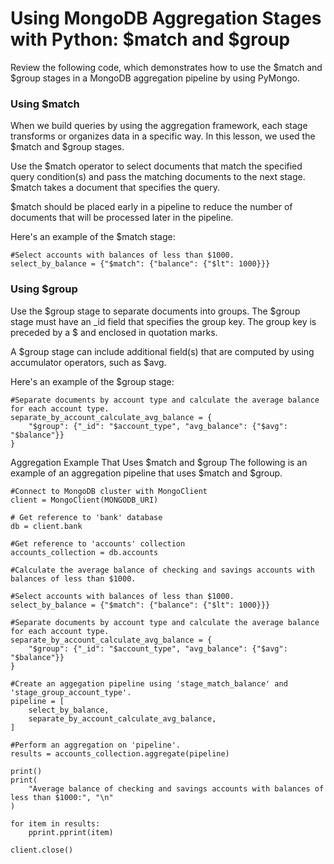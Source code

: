 # Using MongoDB Aggregation Stages with Python: $match and $group
Review the following code, which demonstrates how to use the $match and $group stages in a MongoDB aggregation pipeline by using PyMongo.


### Using $match
When we build queries by using the aggregation framework, each stage transforms or organizes data in a specific way. In this lesson, we used the $match and $group stages.

Use the $match operator to select documents that match the specified query condition(s) and pass the matching documents to the next stage. $match takes a document that specifies the query.

$match should be placed early in a pipeline to reduce the number of documents that will be processed later in the pipeline.

Here's an example of the $match stage:

    #Select accounts with balances of less than $1000.
    select_by_balance = {"$match": {"balance": {"$lt": 1000}}}

### Using $group
Use the $group stage to separate documents into groups. The $group stage must have an _id field that specifies the group key. The group key is preceded by a $ and enclosed in quotation marks.

A $group stage can include additional field(s) that are computed by using accumulator operators, such as $avg.

Here's an example of the $group stage:

    #Separate documents by account type and calculate the average balance for each account type.
    separate_by_account_calculate_avg_balance = {
        "$group": {"_id": "$account_type", "avg_balance": {"$avg": "$balance"}}
    }

Aggregation Example That Uses $match and $group
The following is an example of an aggregation pipeline that uses $match and $group.

    #Connect to MongoDB cluster with MongoClient
    client = MongoClient(MONGODB_URI)
  
    # Get reference to 'bank' database
    db = client.bank
    
    #Get reference to 'accounts' collection
    accounts_collection = db.accounts
    
    #Calculate the average balance of checking and savings accounts with balances of less than $1000.
    
    #Select accounts with balances of less than $1000.
    select_by_balance = {"$match": {"balance": {"$lt": 1000}}}
    
    #Separate documents by account type and calculate the average balance for each account type.
    separate_by_account_calculate_avg_balance = {
        "$group": {"_id": "$account_type", "avg_balance": {"$avg": "$balance"}}
    }
  
    #Create an aggegation pipeline using 'stage_match_balance' and 'stage_group_account_type'.
    pipeline = [
        select_by_balance,
        separate_by_account_calculate_avg_balance,
    ]
    
    #Perform an aggregation on 'pipeline'.
    results = accounts_collection.aggregate(pipeline)
    
    print()
    print(
        "Average balance of checking and savings accounts with balances of less than $1000:", "\n"
    )
    
    for item in results:
        pprint.pprint(item)
    
    client.close()
